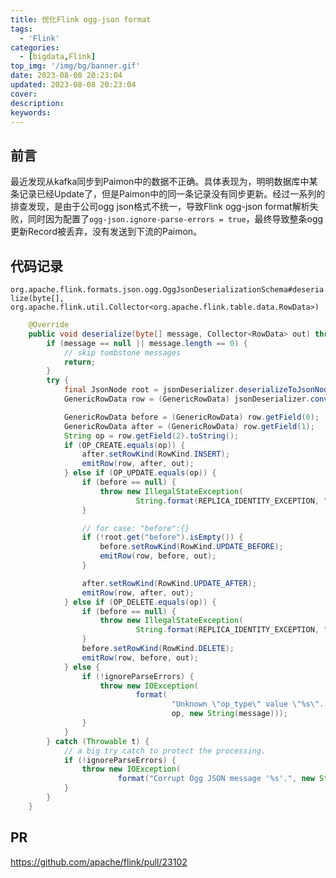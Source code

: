 ```yaml
---
title: 优化Flink ogg-json format
tags:
  - 'Flink'
categories:
  - [bigdata,Flink]
top_img: '/img/bg/banner.gif'
date: 2023-08-08 20:23:04
updated: 2023-08-08 20:23:04
cover:
description:
keywords:
---
```


## 前言

最近发现从kafka同步到Paimon中的数据不正确。具体表现为，明明数据库中某条记录已经Update了，但是Paimon中的同一条记录没有同步更新。经过一系列的排查发现，是由于公司ogg json格式不统一，导致Flink ogg-json format解析失败，同时因为配置了`ogg-json.ignore-parse-errors = true`，最终导致整条ogg更新Record被丢弃，没有发送到下流的Paimon。



## 代码记录

`org.apache.flink.formats.json.ogg.OggJsonDeserializationSchema#deserialize(byte[], org.apache.flink.util.Collector<org.apache.flink.table.data.RowData>)`

```java
    @Override
    public void deserialize(byte[] message, Collector<RowData> out) throws IOException {
        if (message == null || message.length == 0) {
            // skip tombstone messages
            return;
        }
        try {
            final JsonNode root = jsonDeserializer.deserializeToJsonNode(message);
            GenericRowData row = (GenericRowData) jsonDeserializer.convertToRowData(root);

            GenericRowData before = (GenericRowData) row.getField(0);
            GenericRowData after = (GenericRowData) row.getField(1);
            String op = row.getField(2).toString();
            if (OP_CREATE.equals(op)) {
                after.setRowKind(RowKind.INSERT);
                emitRow(row, after, out);
            } else if (OP_UPDATE.equals(op)) {
                if (before == null) {
                    throw new IllegalStateException(
                            String.format(REPLICA_IDENTITY_EXCEPTION, "UPDATE"));
                }

                // for case: "before":{}
                if (!root.get("before").isEmpty()) {
                    before.setRowKind(RowKind.UPDATE_BEFORE);
                    emitRow(row, before, out);
                }

                after.setRowKind(RowKind.UPDATE_AFTER);
                emitRow(row, after, out);
            } else if (OP_DELETE.equals(op)) {
                if (before == null) {
                    throw new IllegalStateException(
                            String.format(REPLICA_IDENTITY_EXCEPTION, "DELETE"));
                }
                before.setRowKind(RowKind.DELETE);
                emitRow(row, before, out);
            } else {
                if (!ignoreParseErrors) {
                    throw new IOException(
                            format(
                                    "Unknown \"op_type\" value \"%s\". The Ogg JSON message is '%s'",
                                    op, new String(message)));
                }
            }
        } catch (Throwable t) {
            // a big try catch to protect the processing.
            if (!ignoreParseErrors) {
                throw new IOException(
                        format("Corrupt Ogg JSON message '%s'.", new String(message)), t);
            }
        }
    }
```



## PR

https://github.com/apache/flink/pull/23102
